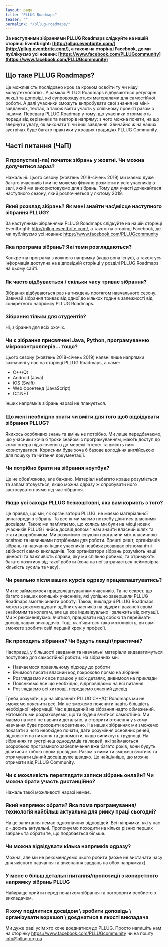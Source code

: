 ```yaml
---
layout: page
title: "PLLUG Roadmaps"
teaser: ""
permalink: "/pllug-roadmaps/"
---  
```


**За наступними зібраннями PLLUG Roadmaps слідкуйте на нашій сторінці Eventbright: [http://pllug.eventbrite.com/](http://pllug.eventbrite.com/), а також на сторінці Facebook, де ми публікуємо усі новини: [https://www.facebook.com/PLLUGcommunity](https://www.facebook.com/PLLUGcommunity)**

## Що таке PLLUG Roadmaps?

Це можливість послідовно крок за кроком освоїти ту чи нішу мову\технологію . У рамках PLLUG Roadmaps відбуваються регулярні лекції та доповіді, які супровождуються матералами для самостійної роботи. А далі учасники зможуть випробувати свої знання на міні-завданнях, тестах, а також взяти участь у спільному проекті разом з іншими. Перевага PLLUG.Roadmap у тому, що учасники отримають поради від керівників та лекторів напряму: з чого можна почати, на що звернути увагу, як виконати ті чи інші завдання. Звичайно ж на наших зустрічах буде багато практики у кращих традиціях PLLUG Community.

## Часті питання (ЧаП)
### Я пропустив(-ла) початок зібрань у жовтні. Чи можна долучитися зараз?
Нажаль ні. Цього сезону (жовтень 2018-січень 2019) ми маємо дуже багато учасників і ми не можемо фізично розмістити усіх учасників в залі, який ми використовуємо для зібрань. Тому для участі дочекайтеся наступного сезону, який розпочнеться у лютому 2019. 

### Який розклад зібрань? Як мені знайти час\місце наступного зібрання PLLUG?
За наступними зібраннями PLLUG Roadmaps слідкуйте на нашій сторінці Eventbright: http://pllug.eventbrite.com/, а також на сторінці Facebook, де ми публікуємо усі новини: https://www.facebook.com/PLLUGcommunity

### Яка програма зібрань? Які теми розглядаються?
Конкретна програма з кожного напрямку (якщо вона існує), а також уся інформація доступна на відповідній сторінці у розділі PLLUG Roadmaps на цьому сайті. 

### Як часто відбувається / скільки часу триває зібрання?
Зібрання відбуваються раз на тиждень протягом навчального сезону. Завичай зібрання триває від одної до кількох годин в залежності від конкретного напрямку PLLUG Roadmaps.

### Зібрання тільки для студентів?
Ні, зібрання для всіх охочіх. 

### Чи є зібрання присвячені Java, Python, програмуванню мікроконтроллерів... тощо?
Цього сезону (жовтень 2018-січень 2019) наявні лише напрямки зазначені у нас на сторінці PLLUG Roadmaps, а саме:
 * С++\Qt
 * Android (Java)
 * iOS (Swift)
 * Web фронтенд (JavaScript)
 * C#\.NET
 
Інших напрямків зібрань наразі не планується.

### Що мені необхідно знати чи вміти для того щоб відвідувати зібрання PLLUG?
Якихось особливих знань та вмінь не потрібно. Ми лише передбачаємо, що учасники хоча б трохи знайомі з програмуванням, мають доступ до комп'ютера підключеного до мережі Інтенет та вміють ним користуватися. Корисним буде хоча б базове володіння англійською для пошуку та читання документації.

### Чи потрібно брати на зібрання ноутбук?
Це не обов'язково, але бажано. Матеріал набагато краще розуміється та запам'ятовується, якщо можна одразу ж спробувати його застосувати прямо під час зібрання. 

### Якщо усі заходи PLLUG безкоштовні, яка вам користь з того?
Це правда, що ми, як організатори PLLUG, не маємо матеріальної винагороди з зібрань. Та все ж ми маємо потребу ділитися власними досвідом. Також ми пам'ятаємо, що колись ми були на місці нових учасників PLLUG і чийсь досвід допоміг нам знайти власний шлях та стати розробником. Ми розуміємо існуючи прогалини між класичною освітою та навичками потрібними для роботи. Врешті решт, організація зібрань та навчання інших учасників неабияк розвиває різноманітні здібності самих викладачів. Тож організатори зібрань розуміють наші цінності та важливість справи, яку ми спільно робимо, та отримують багато позитиву від такої роботи (хоча на неї затрачається неймовірна кількість зусиль та часу).  

### Чи реально після ваших курсів одразу працевлаштуватись?
Ми не займаємося працевлаштуванням учасників. Та не секрет, що багато з наших колишніх учасників, які успішно завершили PLLUG Roadmaps змогли знайти роботу. Також, викладачі PLLUG Roadmaps можуть рекомендувати здібних учасників на відкриті вакансії своїм знайомим та колегам, але це все індивідуально і залежить від ситуації. Ми ж рекомендуємо: вчитися, працювати над собою та переймати досвід наших викладачів. Тоді, як з'явиться така можливість, ви самі зможете зробити свій перший крок у професії.

### Як проходять зібрання? Чи будуть лекції\практичні?
Насправді, у більшості завдання та навчальні матеріали видаватимуться поступово для самостійної роботи. На зібраннях ми:
 * Навчаємося правильному підходу до роботи
 * Вчимося писати власний код покроково прямо на зібранні
 * Розглядаємо як все працює у всіх деталях, дивимося на приклади
 * Пояснюємо все що необхідно, відрповідаємо на всі питання
 * Розглядаємо всі хитрощі, передаємо власний досвід

Треба розуміти, що на зібраннях PLLUG C++/Qt Roadmaps ми не зможемо пояснити все. Ми не зможемо пояснити навіть більшість необхідної інформації. Час відведений на зібрання надто обмежений. Натомість ми розраховуємо, що ти будеш вчитися самостійно. Ми маємо на меті не навчити детально, а створити оточення у якому навчання буде проходити ефективно. На наших зібраннях ми зможемо показати з чого необхідно почати, дати розуміння основних речей, відповісти на питання та допомогти, якщо виникнуть труднощі. На зібраннях ти зустрінеш однодумців та людей, які займаються розробкою програмного забезпечення вже багато років, вони будуть ділитися з тобою своїм досвідом. Разом з ними ти зможеш вчитися та отримувати цінний досвід дуже швидко. Це найцінніше, що можна отримати від PLLUG Community.

### Чи є можливість переглядати записи зібрань онлайн? Чи можна брати участь дистанційно?
Нажаль такої можливості наразі немає. 

### Який напрямок обрати? Яка пома програмування/технологія найбільш актуальна для ринку праці сьогодні?
На це запитання немає однозначних відповідей. Всі напрямки, які у нас є - досить актуальні. Пропонуємо походити на кілька різних перших забрань та обрати те, що подобається більше.

### Чи можна відвідувати кілька напрямків одразу?
Можна, але ми не рекомендуємо цього робити (може не вистачати часу для якісного навчання та виконання завдань на обох напрямках).

### У мене є більш детальні питання/пропозиції з конкретного напрямку зібрань PLLUG
Найкраще прийти перед початком зібрання та поговорити особисто з викладачем.

### Я хочу поділитися досвідом \ зробити доповідь \ організувати воркшоп \ доєднатися в якості викладача
Ми дуже раді усім хто хоче доєднатися до PLLUG. Просто напишіть нам на сторінку https://www.facebook.com/PLLUGcommunity чи на пошту info@pllug.org.ua

